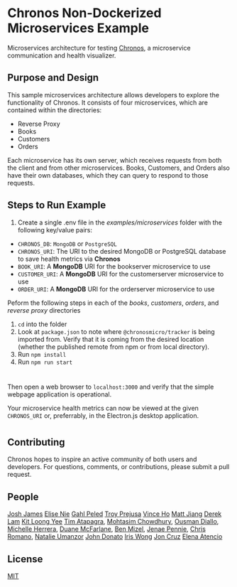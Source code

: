# Chronos Non-Dockerized Microservices Example

Microservices architecture for testing [Chronos](https://github.com/open-source-labs/Chronos), a microservice communication and health visualizer.

## Purpose and Design
This sample microservices architecture allows developers to explore the functionality of Chronos. It consists of four microservices, which are contained within the directories:
- Reverse Proxy
- Books
- Customers
- Orders

Each microservice has its own server, which receives requests from both the client and from other microservices. Books, Customers, and Orders also have their own databases, which they can query to respond to those requests.

## Steps to Run Example
1. Create a single .env file in the *examples/microservices* folder with the following key/value pairs:
- `CHRONOS_DB`: `MongoDB` or `PostgreSQL`
- `CHRONOS_URI`: The URI to the desired MongoDB or PostgreSQL database to save health metrics via **Chronos**
- `BOOK_URI`: A **MongoDB** URI for the bookserver microservice to use
- `CUSTOMER_URI`: A **MongoDB** URI for the customerserver microservice to use
- `ORDER_URI`:  A **MongoDB** URI for the orderserver microservice to use


Peform the following steps in each of the *books*, *customers*, *orders*, and *reverse proxy* directories
1. `cd` into the folder
2. Look at `package.json` to note where `@chronosmicro/tracker` is being imported from. Verify that it is coming from the desired location (whether the published remote from npm or from local directory).
3. Run `npm install`
4. Run `npm run start`

#
Then open a web browser to `localhost:3000` and verify that the simple webpage application is operational.

Your microservice health metrics can now be viewed at the given `CHRONOS_URI` or, preferrably, in the Electron.js desktop application.
#

## Contributing
Chronos hopes to inspire an active community of both users and developers. For questions, comments, or contributions, please submit a pull request.

## People
[Josh James](https://github.com/joshjames289)
[Elise Nie](https://github.com/elisanie)
[Gahl Peled](https://github.com/GP3-RS)
[Troy Prejusa](https://github.com/tprejusa)
[Vince Ho](https://github.com/hodesza)
[Matt Jiang](https://github.com/mattljiang)
[Derek Lam](https://github.com/DerekQuoc)
[Kit Loong Yee](https://github.com/kitloong1)
[Tim Atapagra](https://github.com/timpagra),
[Mohtasim Chowdhury](https://github.com/mohtasim317),
[Ousman Diallo](https://github.com/Dialloousman),
[Michelle Herrera](https://github.com/mesherrera),
[Duane McFarlane](https://github.com/Duane11003),
[Ben Mizel](https://github.com/ben-mizel),
[Jenae Pennie](https://github.com/jenaepen),
[Chris Romano](https://github.com/robicano22),
[Natalie Umanzor](https://github.com/nmczormick)
[John Donato](https://github.com/jdonuto)
[Iris Wong](https://github.com/wiris316)
[Jon Cruz](https://github.com/Jrcrz)
[Elena Atencio](https://github.com/elenaatencio)

## License
[MIT](LICENSE)